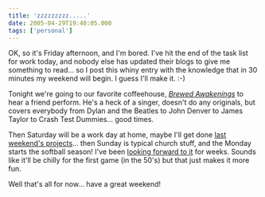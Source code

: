 ```yaml
---
title: 'zzzzzzzzz.....'
date: 2005-04-29T19:40:05.000
tags: ['personal']
---
```


OK, so it's Friday afternoon, and I'm bored. I've hit the end of the task list for work today, and nobody else has updated their blogs to give me something to read... so I post this whiny entry with the knowledge that in 30 minutes my weekend will begin. I guess I'll make it. :-)

Tonight we're going to our favorite coffeehouse, [_Brewed Awakenings_](http://www.brewedawakeningscr.com) to hear a friend perform. He's a heck of a singer, doesn't do any originals, but covers everybody from Dylan and the Beatles to John Denver to James Taylor to Crash Test Dummies... good times.

Then Saturday will be a work day at home, maybe I'll get done [last weekend's projects](/05/04/projects/)... then Sunday is typical church stuff, and the Monday starts the softball season! I've been [looking forward to it](/05/04/softball/) for weeks. Sounds like it'll be chilly for the first game (in the 50's) but that just makes it more fun.

Well that's all for now... have a great weekend!

